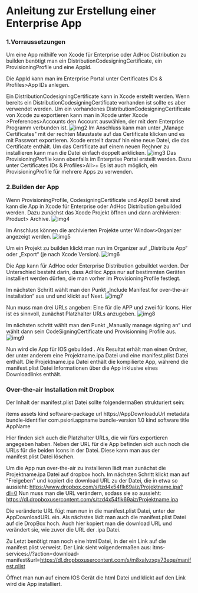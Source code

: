 # Anleitung zur Erstellung einer Enterprise App

### 1.Vorraussetzungen
Um eine App mithilfe von Xcode für Enterprise oder AdHoc Distribution zu builden benötigt man ein DistributionCodesigningCertificate, ein ProvisioningProfile und eine AppId.

Die AppId kann man im Enterprise Portal unter Certificates IDs & Profiles>App IDs anlegen.

Ein DistributionCodesigningCertificate kann in Xcode erstellt werden. Wenn bereits ein DistributionCodesigningCertificate vorhanden ist sollte es aber verwendet werden.
Um ein vorhandenes DistributionCodesigningCertificate von Xcode zu exportieren kann man in Xcode unter Xcode >Preferences>Accounts den Account auswählen, der mit dem Enterprise Programm verbunden ist.
![img2](images/2.png)
Im Anschluss kann man unter „Manage Certificates" mit der rechten Maustaste auf das Certificate klicken und es mit Passwort exportieren. Xcode erstellt darauf hin eine neue Datei, die das Certificate enthält.
Um das Certificate auf einem neuen Rechner zu installieren kann man die Datei einfach doppelt anklicken.
![img3](images/3.png)
Das ProvisioningProfile kann ebenfalls im Enterprise Portal erstellt werden.
Dazu unter Certificates IDs & Profiles>All>+
Es ist auch möglich, ein ProvisioningProfile für mehrere Apps zu verwenden.

### 2.Builden der App
Wenn ProvisioningProfile, CodesigningCertificate und AppID bereit sind kann die App in Xcode für Enterprise oder AdHoc Distribution gebuilded werden.
Dazu zunächst das Xcode Projekt öffnen und dann archivieren: Product> Archive.
![img4](images/4.png)

Im Anschluss können die archivierten Projekte unter Window>Organizer angezeigt werden.
![img5](images/5.png)

Um ein Projekt zu builden klickt man nun im Organizer auf „Distribute App“ oder „Export“ (je nach Xcode Version).
![img6](images/6.png)

Die App kann für AdHoc oder Enterprise Distribution gebuildet werden.
Der Unterschied besteht darin, dass AdHoc Apps nur auf bestimmten Geräten installiert werden dürfen, die man vorher im ProvisioningProfile festlegt.

Im nächsten Schritt wählt man den Punkt „Include Manifest for over-the-air installation“ aus und und klickt auf Next.
![img7](images/7.png)

Nun muss man drei URLs angeben: Eine für die APP und zwei für Icons.
Hier ist es sinnvoll, zunächst Platzhalter URLs anzugeben.
![img8](images/8.png)

Im nächsten schritt wählt man den Punkt „Manually manage signing an“ und wählt dann sein CodeSigningCertificate und Provisionning Profile aus.
![img9](images/9.png)

Nun wird die App für IOS gebuilded .
Als Resultat erhält man einen Ordner, der unter anderem eine Projektname.ipa Datei und eine manifest.plist Datei enthält.
Die Projektname.ipa Datei enthält die kompilierte App, während die manifest.plist Datei Informationen über die App inklusive eines Downloadlinks enthält.

### Over-the-air Installation mit Dropbox
Der Inhalt der manifest.plist Datei sollte folgendermaßen strukturiert sein:

<?xml version="1.0" encoding="UTF-8"?>
<!DOCTYPE plist PUBLIC "-//Apple//DTD PLIST 1.0//EN" "http://www.apple.com/DTDs/PropertyList-1.0.dtd">
<plist version="1.0">
<dict>
	<key>items</key>
	<array>
		<dict>
			<key>assets</key>
			<array>
				<dict>
					<key>kind</key>
					<string>software-package</string>
					<key>url</key>
					<string>https://AppDownloaduUrl</string>
				</dict>
			</array>
			<key>metadata</key>
			<dict>
				<key>bundle-identifier</key>
				<string>com.psiori.appname</string>
				<key>bundle-version</key>
				<string>1.0</string>
				<key>kind</key>
				<string>software</string>
				<key>title</key>
				<string>AppName</string>
			</dict>
		</dict>
	</array>
</dict>
</plist>

Hier finden sich auch die Platzhalter URLs, die wir fürs exportieren angegeben haben.
Neben der URL für die App befinden sich auch noch die URLs für die beiden Icons in der Datei.
Diese kann man aus der manifest.plist Datei löschen.

Um die App nun over-the-air zu installieren lädt man zunächst die Projektname.ipa Datei auf dropbox hoch.
Im nächsten Schritt klickt man auf "Freigeben" und kopiert die download URL zu der Datei, die in etwa so aussieht:
https://www.dropbox.com/s/tzd4x54flk69aiz/Projektname.ipa?dl=0
Nun muss man die URL verändern, sodass sie so aussieht:
https://dl.dropboxusercontent.com/s/tzd4x54flk69aiz/Projektname.ipa

Die veränderte URL fügt man nun in die manifest.plist Datei, unter der AppDownloadURL ein. 
Als nächstes lädt man auch die manifest.plist Datei auf die DropBox hoch.
Auch hier kopiert man die download URL und verändert sie, wie zuvor die URL der .ipa Datei.

Zu Letzt benötigt man noch eine html Datei, in der ein Link auf die manifest.plist verweist.
Der Link sieht volgendermaßen aus:
itms-services://?action=download-manifest&url=https://dl.dropboxusercontent.com/s/m8xalvzxqv73eqe/manifest.plist

Öffnet man nun auf einem IOS Gerät die html Datei und klickt auf den Link wird die App installiert.
